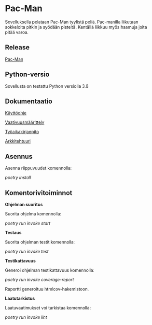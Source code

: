 # Pac-Man

Sovelluksella pelataan Pac-Man tyylistä peliä. Pac-manilla liikutaan sokkeloita pitkin ja syödään pisteitä.
Kentällä liikkuu myös haamuja joita pitää varoa. 

## Release 

[Pac-Man](https://github.com/anniliisal/Pac-Man/releases/tag/%23loppupalautus)

## Python-versio

Sovellusta on testattu Python versiolla 3.6

## Dokumentaatio

[Käyttöohje](https://github.com/anniliisal/ot-harjoitustyo/blob/master/dokumentaatio/käyttöohje.md)

[Vaativuusmäärittely](https://github.com/anniliisal/ot-harjoitustyo/blob/master/dokumentaatio/vaativuusmäärittely.md)

[Työaikakirjanpito](https://github.com/anniliisal/ot-harjoitustyo/blob/master/dokumentaatio/tuntikirjanpito.md)

[Arkkitehtuuri](https://github.com/anniliisal/ot-harjoitustyo/blob/master/dokumentaatio/arkkitehtuuri.md)

## Asennus

Asenna riippuvuudet komennolla:

*poetry install*

## Komentorivitoiminnot

**Ohjelman suoritus**

Suorita ohjelma komennolla:

*poetry run invoke start*
 
**Testaus**

Suorita ohjelman testit komennolla:

*poetry run invoke test*

**Testikattavuus**

Generoi ohjelman testikattavuus komennolla:

*poetry run invoke coverage-report*

Raportti generoituu htmlcov-hakemistoon.

**Laatutarkistus**

Laatuvaatimukset voi tarkistaa komennolla:

*poetry run invoke lint*















